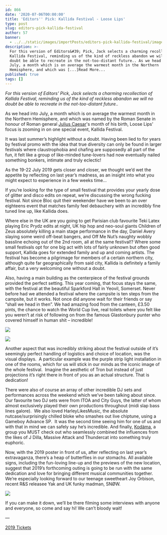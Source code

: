 ```yaml
---
id: 866
date: '2020-07-06T00:00:00'
title: 'Editors'' Pick: Kallida Festival - Loose Lips'
type: post
slug: editors-pick-kallida-festival
author: 57
banner:
  - ../../static/images/importPosts/editors-pick-kallida-festival/image866.jpeg
description: >-
  For this version of Editors&#39; Pick, Jack selects a charming recollection of
  Kallida Festival, reminding us of the kind of reckless abandon we will no
  doubt be able to recreate in the not-too-distant future.. As we head into
  July, a month which is on average the warmest month in the Northern
  Hemisphere, and which was [...]Read More...
published: true
tags: []
---
```

_For this version of Editors' Pick, Jack selects a charming recollection of Kallida Festival, reminding us of the kind of reckless abandon we will no doubt be able to recreate in the not-too-distant future.._

As we head into July, a month which is on average the warmest month in the Northern Hemisphere, and which was named by the Roman Senate in honour of Roman general [Julius Caesar](https://en.wikipedia.org/wiki/Julius_Caesar "Julius Caesar")'s month of his birth, Loose Lips’ focus is zooming in on one special event, Kallida Festival.

It was last summer’s highlight without a doubt. Having been lied to for years by festival promo with the idea that true diversity can only be found in larger festivals where claustrophobia and chafing are supposedly all part of the fun, it felt like a group of like-minded tune-lovers had now eventually nailed something bonkers, intimate and truly eclectic!

As the 19-22 July 2019 gets closer and closer, we thought we’d wet the appetite by reflecting on last year’s madness, as an insight into what you might expect to experience in a few weeks time…

If you’re looking for the type of small festival that provides your yearly dose of glitter and disco edits on repeat, we’re discussing the wrong fucking festival. Not since Bloc quit their weekender have we been to an over eighteens event that matches family feel debauchery with an incredibly fine tuned line up, like Kallida does.

Where else in the UK are you going to get Parisian club favourite Teki Latex playing Eric Prydz edits at night, UK hip hop and neo-soul giants Children of Zeus absolutely killing a main stage performance in the day, Daniel Avery slaying some weird off-beat bangers, and Off Me Nut’s naughty wobbly bassline echoing out of the 2nd room, all at the same festival!? Where some small festivals opt for one big act with lots of fairly unknown but often good support, Kallida goes for extended family and up and coming artists. The festival has become a pilgrimage for members of a certain northern city, although quite far geographically from said city, Kallida is definitely a family affair, but a very welcoming one without a doubt.

  
Also, having a main building as the centerpiece of the festival grounds provided the perfect setting. This year coming, that focus stays the same, with the festival at the beautiful Sparkford Hall in Yeovil, Somerset. Never before had we attended a festival where the campsite is ten steps from the campsite, but it works. Not once did anyone wait for their friends or say “shall we head in then”. We had amazing food from the canteen, £3.50 pints, the chance to watch the World Cup live, real toilets where you felt like you weren’t at risk of following on from the famous Glastonbury punter who covered himself in human shit – incredible!

![](/wp-content/uploads/live/img/wysiwyg/5d0cb6ffd9273.jpg)

![](/wp-content/uploads/live/img/wysiwyg/5d0cb6e94cd62.jpg)

Another aspect that was incredibly striking about the festival outside of it’s seemingly perfect handling of logistics and choice of location, was the visual displays.  A particular example was the purple strip light installation in one of the rooms, which for us will stick in our minds as the iconic image of the whole festival.  Imagine the aesthetic of Tron but instead of just projections it’s right there in front of you as an actual structure. That is dedication!

  
There were also of course an array of other incredible DJ sets and performances across the weekend which we’ve been talking about since. Our favourite two DJ sets were from ITOA and City Guys, the latter of whom almost exclusively played their own productions throughout (midi slap bass lines galore).  We also loved HarleyLikesMusic, the absolute nutcase/surprisingly chilled bloke who smashes out live chiptune, using a Gameboy Advance SP.  It was the second time seeing him for one of us and with that in mind we can safely say he’s incredible. And finally, [Kodäma](https://www.facebook.com/kodamaliveband/), a group you MUST check out who seamlessly combined the influences from the likes of J Dilla, Massive Attack and Thundercat into something truly euphoric.

  
Now, with the 2019 poster in front of us, after reflecting on last year’s extravaganza, there’s a heap of butterflies in our stomachs. All available signs, including the fun-loving line-up and the previews of the new location, suggest that 2019’s forthcoming outing is going to be run with the same dedication and love for bringing different musical communities together. We’re especially looking forward to our teenage sweetheart Joy Orbison, recent R&S releasee Yak and UK funky madman, SNØW.

![](/wp-content/uploads/live/img/wysiwyg/5d0cb6d53ceae.png)

If you can make it down, we’ll be there filming some interviews with anyone and everyone, so come and say hi! We can’t bloody wait!

—

[2019 Tickets](https://www.residentadvisor.net/events/1210919)